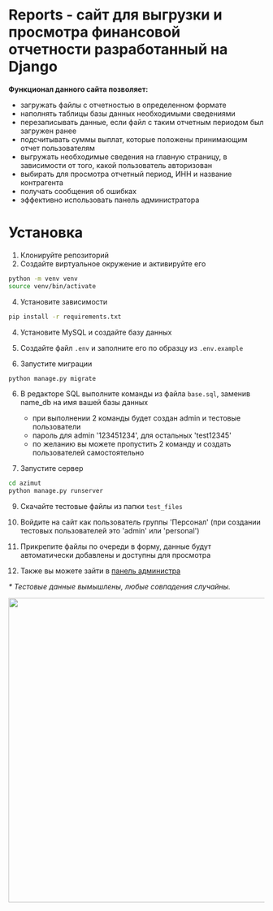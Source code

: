 # Reports - сайт для выгрузки и просмотра финансовой отчетности разработанный на Django
**Функционал данного сайта позволяет:**
- загружать файлы с отчетностью в определенном формате
- наполнять таблицы базы данных необходимыми сведениями
- перезаписывать данные, если файл с таким отчетным периодом был загружен ранее
- подсчитывать суммы выплат, которые положены принимающим отчет пользователям
- выгружать необходимые сведения на главную страницу, в зависимости от того, какой пользователь авторизован
- выбирать для просмотра отчетный период, ИНН и название контрагента
- получать сообщения об ошибках
- эффективно использовать панель администратора
# Установка

1. Клонируйте репозиторий
2. Создайте виртуальное окружение и активируйте его
```bash
python -m venv venv
source venv/bin/activate
```

4. Установите зависимости

```bash
pip install -r requirements.txt
```

4. Установите MySQL и создайте базу данных

5. Создайте файл `.env` и заполните его по образцу из `.env.example`

6. Запустите миграции

```bash
python manage.py migrate
```
6. В редакторе SQL выполните команды из файла `base.sql`, заменив name_db на имя вашей базы данных 

    - при выполнении 2 команды будет создан admin и тестовые пользователи
    - пароль для admin '123451234', для остальных 'test12345'
    - по желанию вы можете пропустить 2 команду и создать пользователей самостоятельно


8. Запуcтите сервер
```bash
cd azimut
python manage.py runserver
```
9. Скачайте тестовые файлы из папки `test_files`

10. Войдите на сайт как пользователь группы 'Персонал' (при создании тестовых пользователей это 'admin' или 'personal')

11. Прикрепите файлы по очереди в форму, данные будут автоматически добавлены и доступны для просмотра

12. Также вы можете зайти в [панель администра](http://127.0.0.1:8000/admin/)

_* Тестовые данные вымышлены, любые совпадения случайны._

<img src="media\presentation.gif" width="1200" height="600" align="right" />